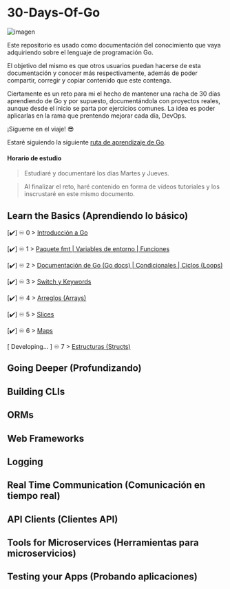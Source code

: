 # 30-Days-Of-Go

![imagen](https://d3nykx067fw7ke.cloudfront.net/pages/estudio/articles/35/Iniciate-en-Go.png)

Este repositorio es usado como documentación del conocimiento que vaya adquiriendo sobre el lenguaje de programación Go.

El objetivo del mismo es que otros usuarios puedan hacerse de esta documentación y conocer más respectivamente, además de poder compartir, corregir y copiar contenido que este contenga.

Ciertamente es un reto para mi el hecho de mantener una racha de 30 días aprendiendo de Go y por supuesto, documentándola con proyectos reales, aunque desde el inicio se parta por ejercicios comunes. La idea es poder aplicarlas en la rama que prentendo mejorar cada día, DevOps.

¡Sígueme en el viaje! 😎

Estaré siguiendo la siguiente [ruta de aprendizaje de Go](https://roadmap.sh/golang).

#### Horario de estudio

> Estudiaré y documentaré los días Martes y Jueves.

> Al finalizar el reto, haré contenido en forma de vídeos tutoriales y los inscrustaré en este mismo documento.

## Learn the Basics (Aprendiendo lo básico)

[✔️] ♾️ 0 > [Introducción a Go](https://github.com/jersonmartinez/30-Days-Of-Go/blob/main/Days/day00.md)

[✔️] ♾️ 1 > [Paquete fmt | Variables de entorno | Funciones](https://github.com/jersonmartinez/30-Days-Of-Go/blob/main/Days/day01.md)

[✔️] ♾️ 2 > [Documentación de Go (Go docs) | Condicionales | Ciclos (Loops)](https://github.com/jersonmartinez/30-Days-Of-Go/blob/main/Days/day02.md)

[✔️] ♾️ 3 > [Switch y Keywords](https://github.com/jersonmartinez/30-Days-Of-Go/blob/main/Days/day03.md)

[✔️] ♾️ 4 > [Arreglos (Arrays)](https://github.com/jersonmartinez/30-Days-Of-Go/blob/main/Days/day04.md)

[✔️] ♾️ 5 > [Slices](https://github.com/jersonmartinez/30-Days-Of-Go/blob/main/Days/day05.md)

[✔️] ♾️ 6 > [Maps](https://github.com/jersonmartinez/30-Days-Of-Go/blob/main/Days/day06.md)

[ Developing... ] ♾️ 7 > [Estructuras (Structs)](https://github.com/jersonmartinez/30-Days-Of-Go/blob/main/Days/day07.md)

## Going Deeper (Profundizando)

## Building CLIs

## ORMs

## Web Frameworks

## Logging

## Real Time Communication (Comunicación en tiempo real)

## API Clients (Clientes API)

## Tools for Microservices (Herramientas para microservicios)

## Testing your Apps (Probando aplicaciones)
